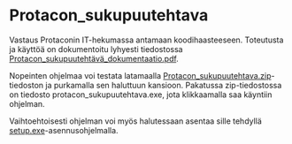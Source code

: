 # Protacon_sukupuutehtava

Vastaus Protaconin IT-hekumassa antamaan koodihaasteeseen. Toteutusta ja käyttöä on dokumentoitu lyhyesti tiedostossa [Protacon_sukupuutehtävä_dokumentaatio.pdf](Protacon_sukupuutehtävä_dokumentaatio.pdf).

Nopeinten ohjelmaa voi testata latamaalla [Protacon_sukupuutehtava.zip](Protacon_sukupuutehtava.zip)-tiedoston ja purkamalla sen haluttuun kansioon. Pakatussa zip-tiedostossa on tiedosto protacon_sukupuutehtava.exe, jota klikkaamalla saa käyntiin ohjelman.

Vaihtoehtoisesti ohjelman voi myös halutessaan asentaa sille tehdyllä [setup.exe](setup.exe)-asennusohjelmalla.
